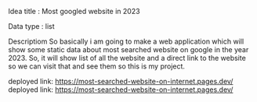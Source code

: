 Idea title : Most googled website in 2023

Data type : list

Descriptiom
So basically i am going to make a web application which will show some static data about most searched website on google in the year 2023.
So, it will show list of all the website and a direct link to the website so we can visit that and see them so this is my project.

deployed link: https://most-searched-website-on-internet.pages.dev/
deployed link: https://most-searched-website-on-internet.pages.dev/


